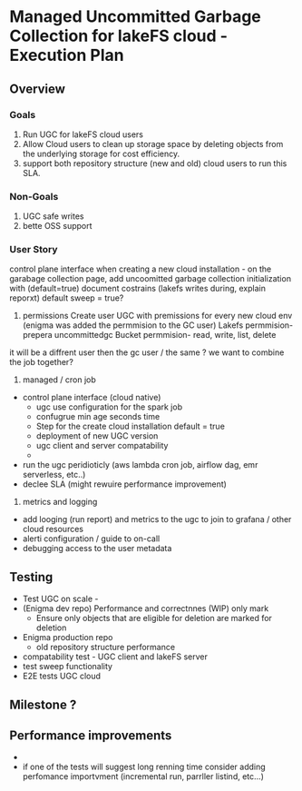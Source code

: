 # Managed Uncommitted Garbage Collection for lakeFS cloud - Execution Plan

## Overview

### Goals
1. Run UGC for lakeFS cloud users
2. Allow Cloud users to clean up storage space by deleting objects from the underlying storage for cost efficiency.
3. support both repository structure (new and old) cloud users to run this SLA.

### Non-Goals
1. UGC safe writes
2. bette OSS support

### User Story

control plane interface
when creating a new cloud installation - on the garabage collection page, 
add uncoomitted garbage collection initialization with (default=true)
document costrains (lakefs writes during, explain reporxt)
default sweep = true?

1. permissions
Create user UGC with premissions for every new cloud env (enigma was added the permmision to the GC user)
Lakefs permmision- prepera uncommittedgc
Bucket permmision- read, write, list, delete

it will be a diffrent user then the gc user / the same ?
we want to combine the job together?

1. managed / cron job
- control plane interface (cloud native)
  - ugc use configuration for the spark job
  - confugrue min age seconds time
  - Step for the create cloud installation
    default = true
  - deployment of new UGC version 
  - ugc client and server compatability
  - 
- run the ugc peridioticly (aws lambda cron job, airflow dag, emr serverless, etc..)
- declee SLA (might rewuire performance improvement)
1. metrics and logging
- add looging (run report) and metrics to the ugc to join to grafana / other cloud resources
- alerti configuration / guide to on-call
- debugging access to the user metadata

## Testing
- Test UGC on scale - 
- (Enigma dev repo) Performance and correctnnes (WIP) only mark
  - Ensure only objects that are eligible for deletion are marked for deletion 
- Enigma production repo
  - old repository structure performance
- compatability test - UGC client and lakeFS server
- test sweep functionality
- E2E tests UGC cloud

## Milestone ?

## Performance improvements
- 
- if one of the tests will suggest long renning time consider adding perfomance importvment (incremental run, parrller listind, etc...)

